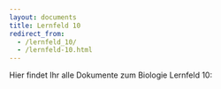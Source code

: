 ```yaml
---
layout: documents
title: Lernfeld 10
redirect_from:
  - /lernfeld_10/
  - /lernfeld-10.html
---
```

Hier findet Ihr alle Dokumente zum Biologie Lernfeld 10:

